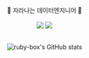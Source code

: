 <div align="center">
🌱 자라나는 데이터엔지니어 🌱 </br></br>
<a href="https://ruby-box.notion.site/f221c07d62d440f2867e927a7cd10305" target="_blank"><img src="https://img.shields.io/badge/NOTION BLOG-000000?style=flat-square&logo=Notion&logoColor=white"/></a> <img src="https://img.shields.io/badge/ckdbsk12@gmail.com-EA4335?style=flat-square&logo=gmail&logoColor=white"/></br></br>

![ruby-box's GitHub stats](https://github-readme-stats.vercel.app/api?username=ruby-box&show_icons=true&theme=vue)
<!--
**ruby-box/ruby-box** is a ✨ _special_ ✨ repository because its `README.md` (this file) appears on your GitHub profile.

Here are some ideas to get you started:

- 🔭 I’m currently working on ...
- 🌱 I’m currently learning ...
- 👯 I’m looking to collaborate on ...
- 🤔 I’m looking for help with ...
- 💬 Ask me about ...
- 📫 How to reach me: ...
- 😄 Pronouns: ...
- ⚡ Fun fact: ...
-->
</div>
